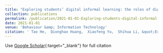 ```yaml
---
title: "Exploring students’ digital informal learning: the roles of digital competence and DTPB factors"
collection: publications
permalink: /publication/2021-01-01-Exploring-students-digital-informal-learning-the-roles-of-digital-competence-and-DTPB-factors
date: 2021-01-01
venue: 'Behaviour &amp; Information Technology'
citation: ' Tao He,  Qionghao Huang,  Xiaofeng Yu,  Shihua Li, &quot;Exploring students’ digital informal learning: the roles of digital competence and DTPB factors.&quot; Behaviour &amp;amp; Information Technology, 2021.'
---
```

Use [Google Scholar](https://scholar.google.com/scholar?q=Exploring+students’+digital+informal+learning:+the+roles+of+digital+competence+and+DTPB+factors){:target="_blank"} for full citation